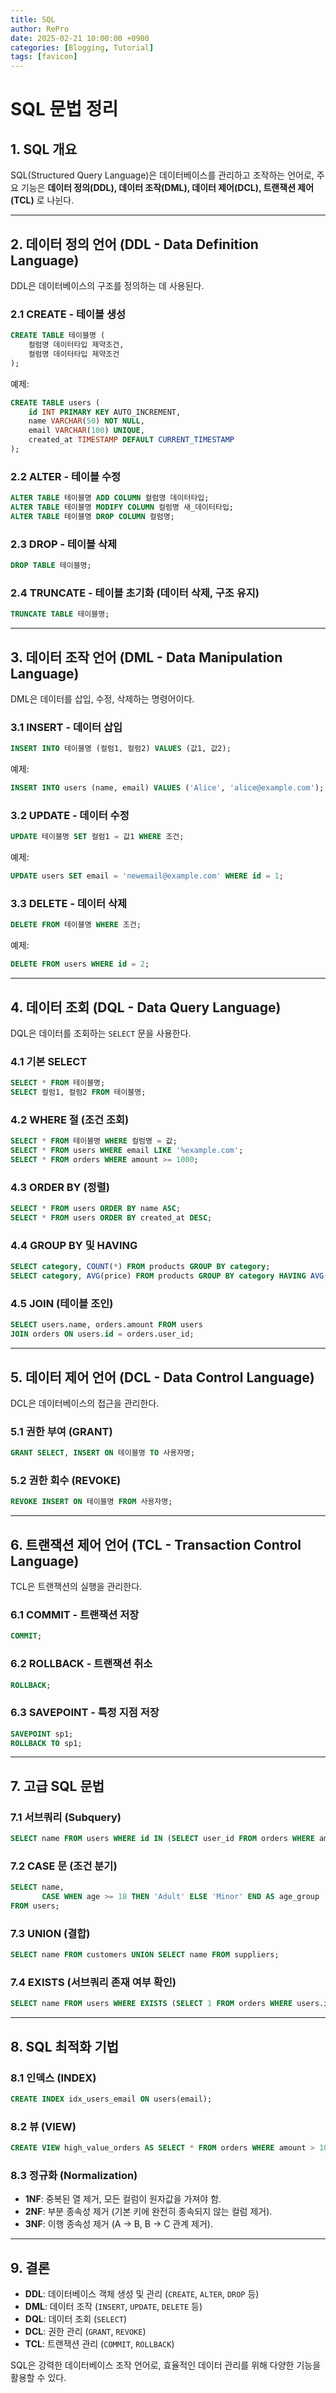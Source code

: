 ```yaml
---
title: SQL
author: RePro
date: 2025-02-21 10:00:00 +0900
categories: [Blogging, Tutorial]
tags: [favicon]
---
```



# SQL 문법 정리

## 1. SQL 개요
SQL(Structured Query Language)은 데이터베이스를 관리하고 조작하는 언어로, 주요 기능은 **데이터 정의(DDL), 데이터 조작(DML), 데이터 제어(DCL), 트랜잭션 제어(TCL)** 로 나뉜다.

---

## 2. 데이터 정의 언어 (DDL - Data Definition Language)
DDL은 데이터베이스의 구조를 정의하는 데 사용된다.

### 2.1 CREATE - 테이블 생성
```sql
CREATE TABLE 테이블명 (
    컬럼명 데이터타입 제약조건,
    컬럼명 데이터타입 제약조건
);
```
예제:
```sql
CREATE TABLE users (
    id INT PRIMARY KEY AUTO_INCREMENT,
    name VARCHAR(50) NOT NULL,
    email VARCHAR(100) UNIQUE,
    created_at TIMESTAMP DEFAULT CURRENT_TIMESTAMP
);
```

### 2.2 ALTER - 테이블 수정
```sql
ALTER TABLE 테이블명 ADD COLUMN 컬럼명 데이터타입;
ALTER TABLE 테이블명 MODIFY COLUMN 컬럼명 새_데이터타입;
ALTER TABLE 테이블명 DROP COLUMN 컬럼명;
```

### 2.3 DROP - 테이블 삭제
```sql
DROP TABLE 테이블명;
```

### 2.4 TRUNCATE - 테이블 초기화 (데이터 삭제, 구조 유지)
```sql
TRUNCATE TABLE 테이블명;
```

---

## 3. 데이터 조작 언어 (DML - Data Manipulation Language)
DML은 데이터를 삽입, 수정, 삭제하는 명령어이다.

### 3.1 INSERT - 데이터 삽입
```sql
INSERT INTO 테이블명 (컬럼1, 컬럼2) VALUES (값1, 값2);
```
예제:
```sql
INSERT INTO users (name, email) VALUES ('Alice', 'alice@example.com');
```

### 3.2 UPDATE - 데이터 수정
```sql
UPDATE 테이블명 SET 컬럼1 = 값1 WHERE 조건;
```
예제:
```sql
UPDATE users SET email = 'newemail@example.com' WHERE id = 1;
```

### 3.3 DELETE - 데이터 삭제
```sql
DELETE FROM 테이블명 WHERE 조건;
```
예제:
```sql
DELETE FROM users WHERE id = 2;
```

---

## 4. 데이터 조회 (DQL - Data Query Language)
DQL은 데이터를 조회하는 `SELECT` 문을 사용한다.

### 4.1 기본 SELECT
```sql
SELECT * FROM 테이블명;
SELECT 컬럼1, 컬럼2 FROM 테이블명;
```

### 4.2 WHERE 절 (조건 조회)
```sql
SELECT * FROM 테이블명 WHERE 컬럼명 = 값;
SELECT * FROM users WHERE email LIKE '%example.com';
SELECT * FROM orders WHERE amount >= 1000;
```

### 4.3 ORDER BY (정렬)
```sql
SELECT * FROM users ORDER BY name ASC;
SELECT * FROM users ORDER BY created_at DESC;
```

### 4.4 GROUP BY 및 HAVING
```sql
SELECT category, COUNT(*) FROM products GROUP BY category;
SELECT category, AVG(price) FROM products GROUP BY category HAVING AVG(price) > 100;
```

### 4.5 JOIN (테이블 조인)
```sql
SELECT users.name, orders.amount FROM users
JOIN orders ON users.id = orders.user_id;
```

---

## 5. 데이터 제어 언어 (DCL - Data Control Language)
DCL은 데이터베이스의 접근을 관리한다.

### 5.1 권한 부여 (GRANT)
```sql
GRANT SELECT, INSERT ON 테이블명 TO 사용자명;
```

### 5.2 권한 회수 (REVOKE)
```sql
REVOKE INSERT ON 테이블명 FROM 사용자명;
```

---

## 6. 트랜잭션 제어 언어 (TCL - Transaction Control Language)
TCL은 트랜잭션의 실행을 관리한다.

### 6.1 COMMIT - 트랜잭션 저장
```sql
COMMIT;
```

### 6.2 ROLLBACK - 트랜잭션 취소
```sql
ROLLBACK;
```

### 6.3 SAVEPOINT - 특정 지점 저장
```sql
SAVEPOINT sp1;
ROLLBACK TO sp1;
```

---

## 7. 고급 SQL 문법

### 7.1 서브쿼리 (Subquery)
```sql
SELECT name FROM users WHERE id IN (SELECT user_id FROM orders WHERE amount > 1000);
```

### 7.2 CASE 문 (조건 분기)
```sql
SELECT name,
       CASE WHEN age >= 18 THEN 'Adult' ELSE 'Minor' END AS age_group
FROM users;
```

### 7.3 UNION (결합)
```sql
SELECT name FROM customers UNION SELECT name FROM suppliers;
```

### 7.4 EXISTS (서브쿼리 존재 여부 확인)
```sql
SELECT name FROM users WHERE EXISTS (SELECT 1 FROM orders WHERE users.id = orders.user_id);
```

---

## 8. SQL 최적화 기법

### 8.1 인덱스 (INDEX)
```sql
CREATE INDEX idx_users_email ON users(email);
```

### 8.2 뷰 (VIEW)
```sql
CREATE VIEW high_value_orders AS SELECT * FROM orders WHERE amount > 1000;
```

### 8.3 정규화 (Normalization)
- **1NF**: 중복된 열 제거, 모든 컬럼이 원자값을 가져야 함.
- **2NF**: 부분 종속성 제거 (기본 키에 완전히 종속되지 않는 컬럼 제거).
- **3NF**: 이행 종속성 제거 (A → B, B → C 관계 제거).

---

## 9. 결론
- **DDL**: 데이터베이스 객체 생성 및 관리 (`CREATE`, `ALTER`, `DROP` 등)
- **DML**: 데이터 조작 (`INSERT`, `UPDATE`, `DELETE` 등)
- **DQL**: 데이터 조회 (`SELECT`)
- **DCL**: 권한 관리 (`GRANT`, `REVOKE`)
- **TCL**: 트랜잭션 관리 (`COMMIT`, `ROLLBACK`)

SQL은 강력한 데이터베이스 조작 언어로, 효율적인 데이터 관리를 위해 다양한 기능을 활용할 수 있다.

